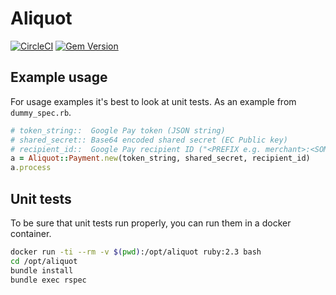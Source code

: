 # Aliquot #

[![CircleCI](https://circleci.com/gh/clearhaus/aliquot/tree/master.svg?style=svg)](https://circleci.com/gh/clearhaus/aliquot/tree/master)
[![Gem Version](https://badge.fury.io/rb/aliquot.svg)](https://badge.fury.io/rb/aliquot)

## Example usage ##

For usage examples it's best to look at unit tests. As an example from `dummy_spec.rb`.

```ruby
# token_string::  Google Pay token (JSON string)
# shared_secret:: Base64 encoded shared secret (EC Public key)
# recipient_id::  Google Pay recipient ID ("<PREFIX e.g. merchant>:<SOMETHING>")
a = Aliquot::Payment.new(token_string, shared_secret, recipient_id)
a.process
```

## Unit tests ##

To be sure that unit tests run properly, you can run them in a docker container.

```bash
docker run -ti --rm -v $(pwd):/opt/aliquot ruby:2.3 bash
cd /opt/aliquot
bundle install
bundle exec rspec
```
